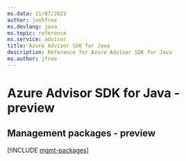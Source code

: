 ```yaml
---
ms.data: 11/07/2022
author: joshfree
ms.devlang: java
ms.topic: reference
ms.service: advisor
title: Azure Advisor SDK for Java
description: Reference for Azure Advisor SDK for Java
ms.author: jfree
---
```

# Azure Advisor SDK for Java - preview

## Management packages - preview
[!INCLUDE [mgmt-packages](advisor-mgmt-index.md)]